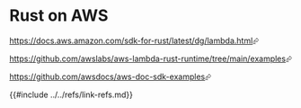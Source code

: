 # Rust on AWS

<https://docs.aws.amazon.com/sdk-for-rust/latest/dg/lambda.html>⮳

<https://github.com/awslabs/aws-lambda-rust-runtime/tree/main/examples>⮳

<https://github.com/awsdocs/aws-doc-sdk-examples>⮳

{{#include ../../refs/link-refs.md}}
